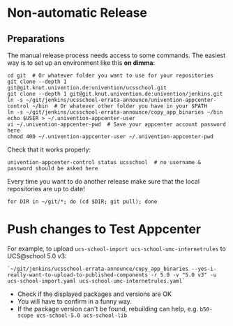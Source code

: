 # Non-automatic Release


## Preparations

The manual release process needs access to some commands. The easiest way is to set up an environment
like this **on dimma**:

```shell
cd git  # Or whatever folder you want to use for your repositories
git clone --depth 1 git@git.knut.univention.de:univention/ucsschool.git
git clone --depth 1 git@git.knut.univention.de:univention/jenkins.git
ln -s ~/git/jenkins/ucsschool-errata-announce/univention-appcenter-control ~/bin  # Or whatever other folder you have in your $PATH
ln -s ~/git/jenkins/ucsschool-errata-announce/copy_app_binaries ~/bin
echo $USER > ~/.univention-appcenter-user
vi ~/.univention-appcenter-pwd  # Save your appcenter account password here
chmod 400 ~/.univention-appcenter-user ~/.univention-appcenter-pwd
```

Check that it works properly:
```shell
univention-appcenter-control status ucsschool  # no username & password should be asked here
```

Every time you want to do another release make sure that the local repositories are up to date!
```shell
for DIR in ~/git/*; do (cd $DIR; git pull); done
```

# Push changes to Test Appcenter

For example, to upload `ucs-school-import ucs-school-umc-internetrules` to UCS@school 5.0 v3:

```
`~/git/jenkins/ucsschool-errata-announce/copy_app_binaries --yes-i-really-want-to-upload-to-published-components -r 5.0 -v "5.0 v3" -u ucs-school-import.yaml ucs-school-umc-internetrules.yaml`
```

- Check if the displayed packages and versions are OK
- You will have to confirm in a funny way.
- If the package version can't be found, rebuilding can help, e.g. `b50-scope ucs-school-5.0 ucs-school-lib`
